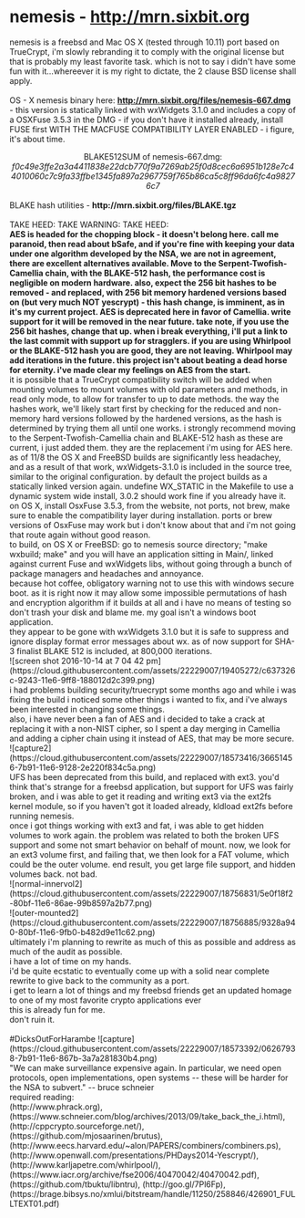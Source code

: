 # nemesis - http://mrn.sixbit.org
nemesis is a freebsd and Mac OS X (tested through 10.11) port based on TrueCrypt, i'm slowly rebranding it to comply with the original license but that is probably my least favorite task. which is not to say i didn't have some fun with it...whereever it is my right to dictate, the 2 clause BSD license shall apply.<br><br>
OS - X nemesis binary here: <b>http://mrn.sixbit.org/files/nemesis-667.dmg</b> - this version is statically linked with wxWidgets 3.1.0 and includes a copy of a OSXFuse 3.5.3 in the DMG - if you don't have it installed already, install FUSE first WITH THE MACFUSE COMPATIBILITY LAYER ENABLED - i figure, it's about time.<br>
<center>BLAKE512SUM of nemesis-667.dmg: <i>f0c49e3ffe2a3a4411838e22dcb770f9a7269ab25f0d8cec6a6951b128e7c44010060c7c9fa33ffbe1345fa897a2967759f765b86ca5c8ff96da6fc4a98276c7</i></center><br>
BLAKE hash utilities - <b>http://mrn.sixbit.org/files/BLAKE.tgz</b>
<br><br>
TAKE HEED: TAKE WARNING: TAKE HEED:<br>
<b>AES is headed for the chopping block - it doesn't belong here. call me paranoid, then read about bSafe, and if you're fine with keeping your data under one algorithm developed by the NSA, we are not in agreement, there are excellent alternatives available. Move to the Serpent-Twofish-Camellia chain, with the BLAKE-512 hash, the performance cost is negligible on modern hardware. also, expect the 256 bit hashes to be removed - and replaced, with 256 bit memory hardened versions based on (but very much NOT yescrypt) - this hash change, is imminent, as in it's my current project. AES is deprecated here in favor of Camellia. write support for it will be removed in the near future. take note, if you use the 256 bit hashes, change that up. when i break everything, i'll put a link to the last commit with support up for stragglers. if you are using Whirlpool or the BLAKE-512 hash you are good, they are not leaving. Whirlpool may add iterations in the future. this project isn't about beating a dead horse for eternity. i've made clear my feelings on AES from the start.<br></b>
it is possible that a TrueCrypt compatibility switch will be added when mounting volumes to mount volumes with old parameters and methods, in read only mode, to allow for transfer to up to date methods. the way the hashes work, we'll likely start first by checking for the reduced and non-memory hard versions followed by the hardened versions, as the hash is determined by trying them all until one works. i strongly recommend moving to the Serpent-Twofish-Camellia chain and BLAKE-512 hash as these are current, i just added them. they are the replacement i'm using for AES here.<br>
as of 11/8 the OS X and FreeBSD builds are significantly less headachey, and as a result of that work, wxWidgets-3.1.0 is included in the source tree, similar to the original configuration. by default the project builds as a statically linked version again. undefine WX_STATIC in the Makefile to use a dynamic system wide install, 3.0.2 should work fine if you already have it. on OS X, install OsxFuse 3.5.3, from the website, not ports, not brew, make sure to enable the compatibility layer during installation. ports or brew versions of OsxFuse may work but i don't know about that and i'm not going that route again without good reason.<br>
to build, on OS X or FreeBSD: go to nemesis source directory; "make wxbuild; make" and you will have an application  sitting in Main/, linked against current Fuse and wxWidgets libs, without going through a bunch of package managers and headaches and annoyance.<br>
because hot coffee, obligatory warning not to use this with windows secure boot. as it is right now it may allow some impossible permutations of hash and encryption algorithm if it builds at all and i have no means of testing so don't trash your disk and blame me. my goal isn't a windows boot application.<br>
they appear to be gone with wxWidgets 3.1.0 but it is safe to suppress and ignore display format error messages about wx.
as of now support for SHA-3 finalist BLAKE 512 is included, at 800,000 iterations.<br>
![screen shot 2016-10-14 at 7 04 42 pm](https://cloud.githubusercontent.com/assets/22229007/19405272/c637326c-9243-11e6-9ff8-188012d2c399.png)<br>
i had problems building security/truecrypt some months ago and while i was fixing the build i noticed some other things i wanted to fix, and i've always been interested in changing some things.<br>
also, i have never been a fan of AES and i decided to take a crack at replacing it with a non-NIST cipher, so I spent a day merging in Camellia and adding a cipher chain using it instead of AES, that may be more secure.<br>
![capture2](https://cloud.githubusercontent.com/assets/22229007/18573416/36651456-7b91-11e6-9128-2e220f834c5a.png)<br>
UFS has been deprecated from this build, and replaced with ext3. you'd think that's strange for a freebsd application, but support for UFS was fairly broken, and i was able to get it reading and writing ext3 via the ext2fs kernel module, so if you haven't got it loaded already, kldload ext2fs before running nemesis.<br>
once i got things working with ext3 and fat, i was able to get hidden volumes to work again. the problem was related to both the broken UFS support and some not smart behavior on behalf of mount. now, we look for an ext3 volume first, and failing that, we then look for a FAT volume, which could be the outer volume. end result, you get large file support, and hidden volumes back. not bad.<br>
![normal-innervol2](https://cloud.githubusercontent.com/assets/22229007/18756831/5e0f18f2-80bf-11e6-86ae-99b8597a2b77.png)<br>
![outer-mounted2](https://cloud.githubusercontent.com/assets/22229007/18756885/9328a940-80bf-11e6-9fb0-b482d9e11c62.png)<br>
ultimately i'm planning to rewrite as much of this as possible and address as much of the audit as possible.<br>
i have a lot of time on my hands.<br>
i'd be quite ecstatic to eventually come up with a solid near complete rewrite to give back to the community as a port.<br>
i get to learn a lot of things and my freebsd friends get an updated homage to one of my most favorite crypto applications ever<br>
this is already fun for me.<br>
don't ruin it.
<br>
<br>
#DicksOutForHarambe
![capture](https://cloud.githubusercontent.com/assets/22229007/18573392/06267938-7b91-11e6-867b-3a7a281830b4.png)
<br>
"We can make surveillance expensive again. In particular, we need open protocols, open implementations, open systems -- these will be harder for the NSA to subvert." -- bruce schneier<br>
required reading:<br>
(http://www.phrack.org), (https://www.schneier.com/blog/archives/2013/09/take_back_the_i.html), (http://cppcrypto.sourceforge.net/), (https://github.com/mjosaarinen/brutus), (http://www.eecs.harvard.edu/~alon/PAPERS/combiners/combiners.ps), (http://www.openwall.com/presentations/PHDays2014-Yescrypt/), (http://www.karljapetre.com/whirlpool/), (https://www.iacr.org/archive/fse2006/40470042/40470042.pdf), (https://github.com/tbuktu/libntru), (http://goo.gl/7Pl6Fp), (https://brage.bibsys.no/xmlui/bitstream/handle/11250/258846/426901_FULLTEXT01.pdf)<br>
